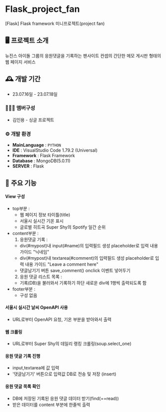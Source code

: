 # Flask_project_fan
[Flask] Flask framework 미니프로젝트(project fan) 

## 🖥️ 프로젝트 소개 
뉴진스 아이돌 그룹의 응원댓글을 기록하는 팬사이트 컨셉의 간단한 메모 게시판 형태의 웹 페이지 서비스

## 🕰️ 개발 기간
* 23.07.16일 - 23.07.18일

### 🧑‍🤝‍🧑 맴버구성 
 - 김인용 - 싱글 프로젝트

### ⚙️ 개발 환경 
- **MainLanguage** : `PYTHON`
- **IDE** : VisualStudio Code 1.79.2 (Universal)
- **Framework** : Flask Framework
- **Database** : MongoDB(5.0.11)
- **SERVER** : Flask

## 📌 주요 기능
#### View 구성
* top부분 :<br>
    - 웹 페이지 정보 타이틀(title)
    - 서울시 실시간 기온 표시
    - 글로벌 히트곡 Super Shy의 Spotify 일간 순위
* content부분 : <br>
    1. 응원댓글 기록 : <br>
    - div(#mypost)내 input(#name)의 입력필드 생성 placeholder로 입력 내용 가이드 "닉네임"
    - div(#mypost)내 textarea(#comment)의 입력필드 생성 placeholder로 입력 내용 가이드 "Leave a comment here"
    - 댓글남기기 버튼 save_comment() onclick 이벤트 넣어두기<br>
    2. 응원 댓글 리스트 목록 : <br>
    - 기록(DB)을 불러와서 기록하기 하단 새로운 div에 1행씩 출력되도록 함<br>
* footer부분 :<br>
    - 구성 없음

#### 서울시 실시간 날씨 OpenAPI 사용
- URL로부터 OpenAPI 요청, 기온 부분을 받아와서 출력

#### 웹 크롤링
- URL로부터 Super Shy의 데일리 랭킹 크롤링(soup.select_one)

#### 응원 댓글 기록 진행
- input,textarea에 값 입력
- '댓글남기기' 버튼으로 입력값 DB로 전송 및 저장 (insert)

#### 응원 댓글 목록 확인
- DB에 저장된 기록된 응원 댓글 데이터 받기(find(==read))
- 받은 데이터를 content 부분에 한줄씩 출력